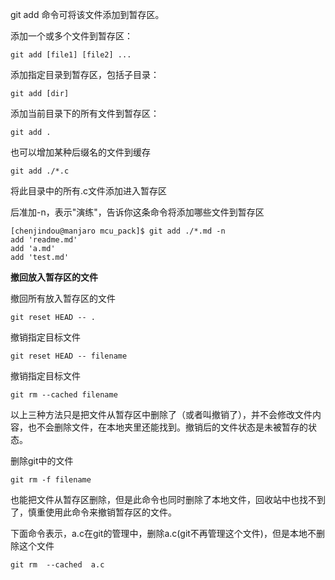 git add 命令可将该文件添加到暂存区。

添加一个或多个文件到暂存区：

```
git add [file1] [file2] ...
```

添加指定目录到暂存区，包括子目录：

```
git add [dir]
```

添加当前目录下的所有文件到暂存区：

```
git add .
```

也可以增加某种后缀名的文件到缓存

```
git add ./*.c
```

将此目录中的所有.c文件添加进入暂存区

后准加-n，表示"演练"，告诉你这条命令将添加哪些文件到暂存区

```
[chenjindou@manjaro mcu_pack]$ git add ./*.md -n
add 'readme.md'
add 'a.md'
add 'test.md'
```



**撤回放入暂存区的文件**

撤回所有放入暂存区的文件

```
git reset HEAD -- .
```

撤销指定目标文件

```
git reset HEAD -- filename
```

撤销指定目标文件

```
git rm --cached filename
```

以上三种方法只是把文件从暂存区中删除了（或者叫撤销了），并不会修改文件内容，也不会删除文件，在本地夹里还能找到。撤销后的文件状态是未被暂存的状态。



删除git中的文件

```
git rm -f filename
```

也能把文件从暂存区删除，但是此命令也同时删除了本地文件，回收站中也找不到了，慎重使用此命令来撤销暂存区的文件。

下面命令表示，a.c在git的管理中，删除a.c(git不再管理这个文件)，但是本地不删除这个文件

```
git rm  --cached  a.c
```

